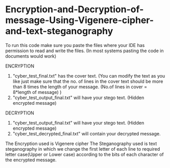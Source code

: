 # Encryption-and-Decryption-of-message-Using-Vigenere-cipher-and-text-steganography
To run this code make sure you paste the files where your IDE has permission to read and write the files.
(In most systems pasting the code in documents would work)

ENCRYPTION
1) "cyber_test_final.txt" has the cover text. (You can modify the text as you like just make sure that the no. of lines in the 
    cover text should be more than 8 times the length of your message. (No.of lines in cover = 8*length of message) )
2) "cyber_test_output_final.txt" will have your stego text. (Hidden encrypted message)

DECRYPTION
1) "cyber_test_output_final.txt" will have your stego text. (Hidden encrypted message)
2) "cyber_test_decrypted_final.txt" will contain your decrypted message.

The Encryption used is Vigenere cipher
The Steganography used is text steganography in which we change the first letter of each line to required letter case(Upper or Lower case)
according to the bits of each character of the encrypted message.
